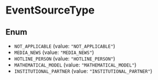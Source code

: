# EventSourceType

## Enum

* `NOT_APPLICABLE` (value: `"NOT_APPLICABLE"`)
* `MEDIA_NEWS` (value: `"MEDIA_NEWS"`)
* `HOTLINE_PERSON` (value: `"HOTLINE_PERSON"`)
* `MATHEMATICAL_MODEL` (value: `"MATHEMATICAL_MODEL"`)
* `INSTITUTIONAL_PARTNER` (value: `"INSTITUTIONAL_PARTNER"`)
